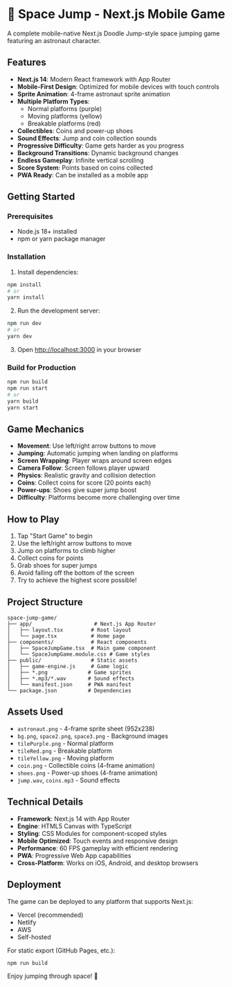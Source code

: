 # 🚀 Space Jump - Next.js Mobile Game

A complete mobile-native Next.js Doodle Jump-style space jumping game featuring an astronaut character.

## Features

- **Next.js 14**: Modern React framework with App Router
- **Mobile-First Design**: Optimized for mobile devices with touch controls
- **Sprite Animation**: 4-frame astronaut sprite animation
- **Multiple Platform Types**:
  - Normal platforms (purple)
  - Moving platforms (yellow) 
  - Breakable platforms (red)
- **Collectibles**: Coins and power-up shoes
- **Sound Effects**: Jump and coin collection sounds
- **Progressive Difficulty**: Game gets harder as you progress
- **Background Transitions**: Dynamic background changes
- **Endless Gameplay**: Infinite vertical scrolling
- **Score System**: Points based on coins collected
- **PWA Ready**: Can be installed as a mobile app

## Getting Started

### Prerequisites
- Node.js 18+ installed
- npm or yarn package manager

### Installation

1. Install dependencies:
```bash
npm install
# or
yarn install
```

2. Run the development server:
```bash
npm run dev
# or
yarn dev
```

3. Open [http://localhost:3000](http://localhost:3000) in your browser

### Build for Production

```bash
npm run build
npm run start
# or
yarn build
yarn start
```

## Game Mechanics

- **Movement**: Use left/right arrow buttons to move
- **Jumping**: Automatic jumping when landing on platforms
- **Screen Wrapping**: Player wraps around screen edges
- **Camera Follow**: Screen follows player upward
- **Physics**: Realistic gravity and collision detection
- **Coins**: Collect coins for score (20 points each)
- **Power-ups**: Shoes give super jump boost
- **Difficulty**: Platforms become more challenging over time

## How to Play

1. Tap "Start Game" to begin
2. Use the left/right arrow buttons to move
3. Jump on platforms to climb higher
4. Collect coins for points
5. Grab shoes for super jumps
6. Avoid falling off the bottom of the screen
7. Try to achieve the highest score possible!

## Project Structure

```
space-jump-game/
├── app/                    # Next.js App Router
│   ├── layout.tsx         # Root layout
│   └── page.tsx           # Home page
├── components/            # React components
│   ├── SpaceJumpGame.tsx  # Main game component
│   └── SpaceJumpGame.module.css # Game styles
├── public/                # Static assets
│   ├── game-engine.js     # Game logic
│   ├── *.png             # Game sprites
│   ├── *.mp3/*.wav       # Sound effects
│   └── manifest.json     # PWA manifest
└── package.json          # Dependencies
```

## Assets Used

- `astronaut.png` - 4-frame sprite sheet (952x238)
- `bg.png`, `space2.png`, `space3.png` - Background images
- `tilePurple.png` - Normal platform
- `tileRed.png` - Breakable platform  
- `tileYellow.png` - Moving platform
- `coin.png` - Collectible coins (4-frame animation)
- `shoes.png` - Power-up shoes (4-frame animation)
- `jump.wav`, `coins.mp3` - Sound effects

## Technical Details

- **Framework**: Next.js 14 with App Router
- **Engine**: HTML5 Canvas with TypeScript
- **Styling**: CSS Modules for component-scoped styles
- **Mobile Optimized**: Touch events and responsive design
- **Performance**: 60 FPS gameplay with efficient rendering
- **PWA**: Progressive Web App capabilities
- **Cross-Platform**: Works on iOS, Android, and desktop browsers

## Deployment

The game can be deployed to any platform that supports Next.js:
- Vercel (recommended)
- Netlify
- AWS
- Self-hosted

For static export (GitHub Pages, etc.):
```bash
npm run build
```

Enjoy jumping through space! 🌟
